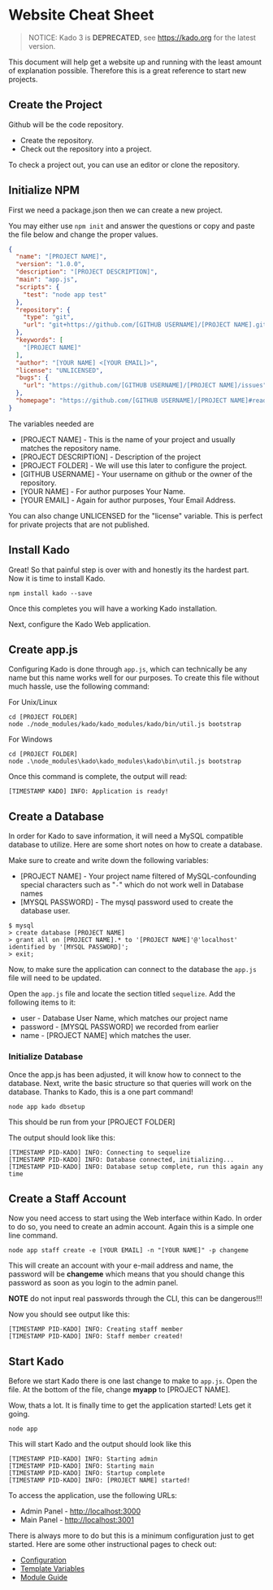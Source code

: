 # Website Cheat Sheet
> NOTICE: Kado 3 is **DEPRECATED**, see https://kado.org for the latest version.

This document will help get a website up and running with the least amount of
explanation possible. Therefore this is a great reference to start new projects.

## Create the Project

Github will be the code repository.
* Create the repository.
* Check out the repository into a project.

To check a project out, you can use an editor or clone the repository.

## Initialize NPM

First we need a package.json then we can create a new project.

You may either use `npm init` and answer the questions or copy and paste the
file below and change the proper values.

```json
{
  "name": "[PROJECT NAME]",
  "version": "1.0.0",
  "description": "[PROJECT DESCRIPTION]",
  "main": "app.js",
  "scripts": {
    "test": "node app test"
  },
  "repository": {
    "type": "git",
    "url": "git+https://github.com/[GITHUB USERNAME]/[PROJECT NAME].git"
  },
  "keywords": [
    "[PROJECT NAME]"
  ],
  "author": "[YOUR NAME] <[YOUR EMAIL]>",
  "license": "UNLICENSED",
  "bugs": {
    "url": "https://github.com/[GITHUB USERNAME]/[PROJECT NAME]/issues"
  },
  "homepage": "https://github.com/[GITHUB USERNAME]/[PROJECT NAME]#readme"
}
```

The variables needed are
* [PROJECT NAME] - This is the name of your project and usually matches the
repository name.
* [PROJECT DESCRIPTION] - Description of the project
* [PROJECT FOLDER] - We will use this later to configure the project.
* [GITHUB USERNAME] - Your username on github or the owner of the repository.
* [YOUR NAME] - For author purposes Your Name.
* [YOUR EMAIL] - Again for author purposes, Your Email Address.

You can also change UNLICENSED for the "license" variable.  This is perfect for
private projects that are not published.

## Install Kado

Great!  So that painful step is over with and honestly its the hardest part. Now
it is time to install Kado.

```
npm install kado --save
```

Once this completes you will have a working Kado installation.

Next, configure the Kado Web application.

## Create app.js

Configuring Kado is done through `app.js`, which can technically be any name but
this name works well for our purposes. To create this file without much hassle,
use the following command:

For Unix/Linux
```
cd [PROJECT FOLDER]
node ./node_modules/kado/kado_modules/kado/bin/util.js bootstrap
```

For Windows
```
cd [PROJECT FOLDER]
node .\node_modules\kado\kado_modules\kado\bin\util.js bootstrap
```

Once this command is complete, the output will read:
```
[TIMESTAMP KADO] INFO: Application is ready!
```

## Create a Database

In order for Kado to save information, it will need a MySQL compatible database
to utilize. Here are some short notes on how to create a database.

Make sure to create and write down the following variables:
* [PROJECT NAME] - Your project name filtered of MySQL-confounding special
characters such as "`-`" which do not work well in Database names
* [MYSQL PASSWORD] - The mysql password used to create the database user.

```
$ mysql
> create database [PROJECT NAME]
> grant all on [PROJECT NAME].* to '[PROJECT NAME]'@'localhost' identified by '[MYSQL PASSWORD]';
> exit;
```

Now, to make sure the application can connect to the database the `app.js` file
will need to be updated.

Open the `app.js` file and locate the section titled `sequelize`. Add the
following items to it:

* user - Database User Name, which matches our project name
* password - [MYSQL PASSWORD] we recorded from earlier
* name - [PROJECT NAME] which matches the user.

### Initialize Database

Once the app.js has been adjusted, it will know how to connect to the database.
Next, write the basic structure so that queries will work on the database.
Thanks to Kado, this is a one part command!

```
node app kado dbsetup
```

This should be run from your [PROJECT FOLDER] 

The output should look like this:

```
[TIMESTAMP PID-KADO] INFO: Connecting to sequelize
[TIMESTAMP PID-KADO] INFO: Database connected, initializing...
[TIMESTAMP PID-KADO] INFO: Database setup complete, run this again any time
```

## Create a Staff Account

Now you need access to start using the Web interface within Kado. In order to
do so, you need to create an admin account. Again this is a simple one line
command.

```
node app staff create -e [YOUR EMAIL] -n "[YOUR NAME]" -p changeme
```

This will create an account with your e-mail address and name, the password will
be **changeme** which means that you should change this password as soon as you
login to the admin panel.

**NOTE** do not input real passwords through the CLI, this can be dangerous!!!

Now you should see output like this:

```
[TIMESTAMP PID-KADO] INFO: Creating staff member
[TIMESTAMP PID-KADO] INFO: Staff member created!
```

## Start Kado

Before we start Kado there is one last change to make to `app.js`. Open the
file.  At the bottom of the file, change **myapp** to [PROJECT NAME].

Wow, thats a lot.  It is finally time to get the application started! Lets get
it going.

```
node app
```

This will start Kado and the output should look like this

```
[TIMESTAMP PID-KADO] INFO: Starting admin
[TIMESTAMP PID-KADO] INFO: Starting main
[TIMESTAMP PID-KADO] INFO: Startup complete
[TIMESTAMP PID-KADO] INFO: [PROJECT NAME] started!
```

To access the application, use the following URLs:

* Admin Panel - [http://localhost:3000](http://localhost:3000)
* Main Panel - [http://localhost:3001](http://localhost:3001)

There is always more to do but this is a minimum configuration just to get
started. Here are some other instructional pages to check out:

* [Configuration](./Configuration.md)
* [Template Variables](./Templates.md)
* [Module Guide](./Module.md)
